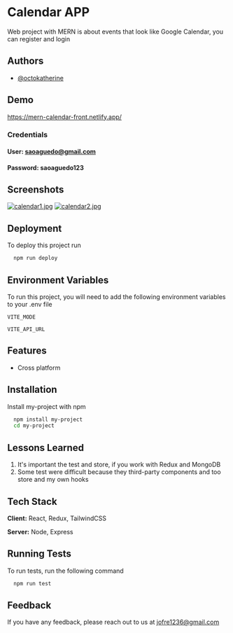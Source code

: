 # Calendar APP

Web project with MERN is about events that look like Google Calendar, you can register and login

## Authors

- [@octokatherine](https://github.com/goraydev)

## Demo

https://mern-calendar-front.netlify.app/
### Credentials
 #### User: saoaguedo@gmail.com
 #### Password: saoaguedo123

## Screenshots

[![calendar1.jpg](https://i.postimg.cc/g2zDpjB9/calendar1.jpg)](https://postimg.cc/vcK9LYsX)
[![calendar2.jpg](https://i.postimg.cc/FsgZw3pg/calendar2.jpg)](https://postimg.cc/2VyhZqPV)

## Deployment

To deploy this project run

```bash
  npm run deploy
```

## Environment Variables

To run this project, you will need to add the following environment variables to your .env file

`VITE_MODE`

`VITE_API_URL`

## Features

- Cross platform

## Installation

Install my-project with npm

```bash
  npm install my-project
  cd my-project
```

## Lessons Learned

1. It's important the test and store, if you work with Redux and MongoDB
2. Some test were difficult because they third-party components and too store and my own hooks

## Tech Stack

**Client:** React, Redux, TailwindCSS

**Server:** Node, Express

## Running Tests

To run tests, run the following command

```bash
  npm run test
```

## Feedback

If you have any feedback, please reach out to us at jofre1236@gmail.com
